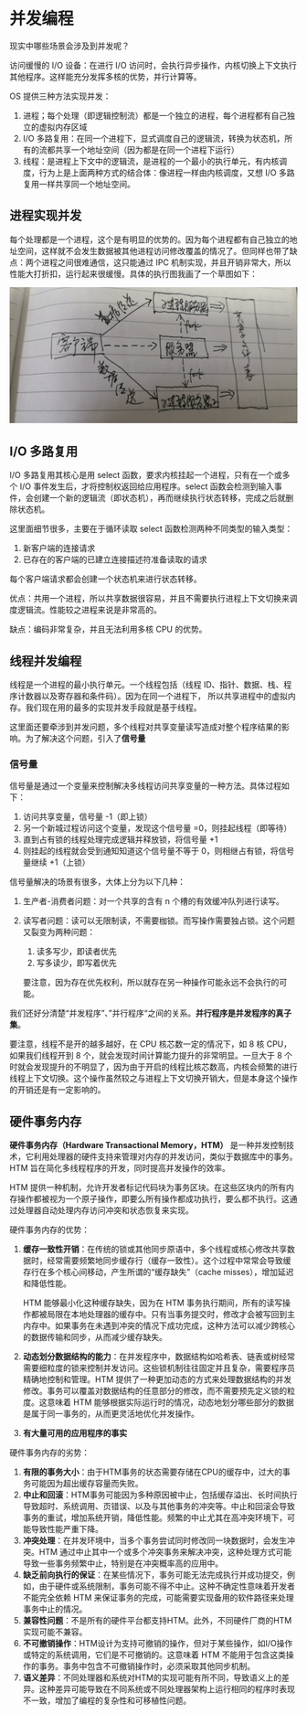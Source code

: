# 并发编程

现实中哪些场景会涉及到并发呢？

访问缓慢的 I/O 设备：在进行 I/O 访问时，会执行异步操作，内核切换上下文执行其他程序。这样能充分发挥多核的优势，并行计算等。

OS 提供三种方法实现并发：

1. 进程；每个处理（即逻辑控制流）都是一个独立的进程，每个进程都有自己独立的虚拟内存区域
2. I/O 多路复用：在同一个进程下，显式调度自己的逻辑流，转换为状态机，所有的流都共享一个地址空间（因为都是在同一个进程下运行）
3. 线程：是进程上下文中的逻辑流，是进程的一个最小的执行单元，有内核调度，行为上是上面两种方式的结合体：像进程一样由内核调度，又想 I/O 多路复用一样共享同一个地址空间。

## 进程实现并发

每个处理都是一个进程，这个是有明显的优势的。因为每个进程都有自己独立的地址空间，这样就不会发生数据被其他进程访问修改覆盖的情况了。但同样也带了缺点：两个进程之间很难通信，这只能通过 IPC 机制实现，并且开销非常大，所以性能大打折扣，运行起来很缓慢。具体的执行图我画了一个草图如下：

![image-20201202232607781](asserts/process-cp.png)

## I/O 多路复用

I/O 多路复用其核心是用 select 函数，要求内核挂起一个进程，只有在一个或多个 I/O 事件发生后，才将控制权返回给应用程序。select 函数会检测到输入事件，会创建一个新的逻辑流（即状态机），再而继续执行状态转移，完成之后就删除状态机。

这里面细节很多，主要在于循环读取 select 函数检测两种不同类型的输入类型：

1. 新客户端的连接请求
2. 已存在的客户端的已建立连接描述符准备读取的请求

每个客户端请求都会创建一个状态机来进行状态转移。

优点：共用一个进程，所以共享数据很容易，并且不需要执行进程上下文切换来调度逻辑流。性能较之进程来说是非常高的。

缺点：编码非常复杂，并且无法利用多核 CPU 的优势。

## 线程并发编程

线程是一个进程的最小执行单元。一个线程包括（线程 ID、指针、数据、栈、程序计数器以及寄存器和条件码）。因为在同一个进程下， 所以共享进程中的虚拟内存。我们现在用的最多的实现并发手段就是基于线程。

这里面还要牵涉到并发问题，多个线程对共享变量读写造成对整个程序结果的影响。为了解决这个问题，引入了**信号量**

### 信号量

信号量是通过一个变量来控制解决多线程访问共享变量的一种方法。具体过程如下：

1. 访问共享变量，信号量 -1（即上锁）
2. 另一个新城过程访问这个变量，发现这个信号量 =0，则挂起线程（即等待）
3. 直到占有锁的线程处理完成逻辑并释放锁，将信号量 +1
4. 则挂起的线程就会受到通知知道这个信号量不等于 0，则相继占有锁，将信号量继续 +1（上锁）

信号量解决的场景有很多，大体上分为以下几种：

1. 生产者-消费者问题：对一个共享的含有 n 个槽的有效缓冲队列进行读写。

2. 读写者问题：读可以无限制读，不需要枷锁。而写操作需要独占锁。这个问题又裂变为两种问题：

   1. 读多写少，即读者优先
   2. 写多读少，即写着优先

   要注意，因为存在优先权利，所以就存在另一种操作可能永远不会执行的可能。

我们还好分清楚“并发程序”、”并行程序“之间的关系。**并行程序是并发程序的真子集**。

要注意，线程不是开的越多越好，在 CPU 核芯数一定的情况下，如 8 核 CPU，如果我们线程开到 8 个，就会发现时间计算能力提升的非常明显。一旦大于 8 个时就会发现提升的不明显了，因为由于开启的线程比核芯数高，内核会频繁的进行线程上下文切换。这个操作虽然较之与进程上下文切换开销大，但是本身这个操作的开销还是有一定影响的。

## 硬件事务内存

**硬件事务内存（Hardware Transactional Memory，HTM）** 是一种并发控制技术，它利用处理器的硬件支持来管理对内存的并发访问，类似于数据库中的事务。HTM 旨在简化多线程程序的开发，同时提高并发操作的效率。

HTM 提供一种机制，允许开发者标记代码块为事务区块。在这些区块内的所有内存操作都被视为一个原子操作，即要么所有操作都成功执行，要么都不执行。这通过处理器自动处理内存访问冲突和状态恢复来实现。

硬件事务内存的优势：

1. **缓存一致性开销**：在传统的锁或其他同步原语中，多个线程或核心修改共享数据时，经常需要频繁地同步缓存行（缓存一致性）。这个过程中常常会导致缓存行在多个核心间移动，产生所谓的“缓存缺失”（cache misses），增加延迟和降低性能。

   HTM 能够最小化这种缓存缺失，因为在 HTM 事务执行期间，所有的读写操作都被局限在本地处理器的缓存中。只有当事务提交时，修改才会被写回到主内存中。如果事务在未遇到冲突的情况下成功完成，这种方法可以减少跨核心的数据传输和同步，从而减少缓存缺失。

2. **动态划分数据结构的能力**：在并发程序中，数据结构如哈希表、链表或树经常需要细粒度的锁来控制并发访问。这些锁机制往往固定并且复杂，需要程序员精确地控制和管理。HTM 提供了一种更加动态的方式来处理数据结构的并发修改。事务可以覆盖对数据结构的任意部分的修改，而不需要预先定义锁的粒度。这意味着 HTM 能够根据实际运行时的情况，动态地划分哪些部分的数据是属于同一事务的，从而更灵活地优化并发操作。

3. **有大量可用的应用程序的事实**

硬件事务内存的劣势：

1. **有限的事务大小**：由于HTM事务的状态需要存储在CPU的缓存中，过大的事务可能因为超出缓存容量而失败。
2. **中止和回滚**：HTM事务可能因为多种原因被中止，包括缓存溢出、长时间执行导致超时、系统调用、页错误、以及与其他事务的冲突等。中止和回滚会导致事务的重试，增加系统开销，降低性能。频繁的中止尤其在高冲突环境下，可能导致性能严重下降。
3. **冲突处理**：在并发环境中，当多个事务尝试同时修改同一块数据时，会发生冲突。HTM 通过中止其中一个或多个冲突事务来解决冲突，这种处理方式可能导致一些事务频繁中止，特别是在冲突概率高的应用中。
4. **缺乏前向执行的保证**：在某些情况下，事务可能无法完成执行并成功提交，例如，由于硬件或系统限制，事务可能不得不中止。这种不确定性意味着开发者不能完全依赖 HTM 来保证事务的完成，可能需要实现备用的软件路径来处理事务中止的情况。
5. **兼容性问题**：不是所有的硬件平台都支持HTM。此外，不同硬件厂商的HTM实现可能不兼容。
6. **不可撤销操作**：HTM设计为支持可撤销的操作，但对于某些操作，如I/O操作或特定的系统调用，它们是不可撤销的。这意味着 HTM 不能用于包含这类操作的事务。事务中包含不可撤销操作时，必须采取其他同步机制。
7. **语义差异**：不同处理器和系统对HTM的实现可能有所不同，导致语义上的差异。这种差异可能导致在不同系统或不同处理器架构上运行相同的程序时表现不一致，增加了编程的复杂性和可移植性问题。